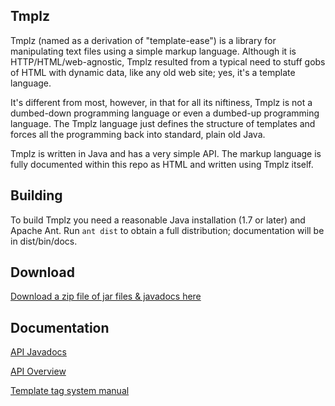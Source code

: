 ## Tmplz

Tmplz (named as a derivation of "template-ease") is a library for manipulating text files using a simple markup language. Although it is HTTP/HTML/web-agnostic, Tmplz resulted from a typical need to stuff gobs of HTML with dynamic data, like any old web site; yes, it's a template language.

It's different from most, however, in that for all its niftiness, Tmplz is not a dumbed-down programming language or even a dumbed-up programming language. The Tmplz language just defines the structure of templates and forces all the programming back into standard, plain old Java.

Tmplz is written in Java and has a very simple API. The markup language is fully documented within this repo as HTML and written using Tmplz itself.

## Building

To build Tmplz you need a reasonable Java installation (1.7 or later) and Apache Ant. Run `ant dist` to obtain a full distribution; documentation will be in dist/bin/docs.

## Download
[Download a zip file of jar files & javadocs here](https://zaboople.github.io/downloads/Tmplz.1.2.1.zip)

## Documentation
[API Javadocs](https://zaboople.github.io/javadoc/tmplz/overview-summary.html)

[API Overview](https://zaboople.github.io/pages/tmplz/gettingstarted/index.html)

[Template tag system manual](https://zaboople.github.io/pages/tmplz/tagdocs/index.html)



